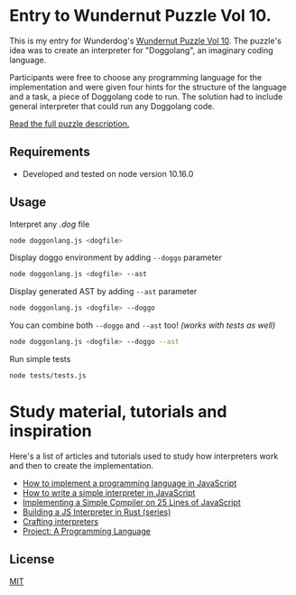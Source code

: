 # Entry to Wundernut Puzzle Vol 10.

This is my entry for Wunderdog's
[Wundernut Puzzle Vol 10](https://wunder.dog/pahkina). The puzzle's idea was to
create an interpreter for "Doggolang", an imaginary coding language.

Participants were free to choose any programming language for the implementation
and were given four hints for the structure of the language and a task, a piece
of Doggolang code to run. The solution had to include general interpreter that
could run any Doggolang code.

[Read the full puzzle description.](https://github.com/wunderdogsw/wunderpahkina-vol10)

## Requirements

- Developed and tested on node version 10.16.0

## Usage

Interpret any _.dog_ file

```bash
node doggonlang.js <dogfile>
```

Display doggo environment by adding `--doggo` parameter

```bash
node doggonlang.js <dogfile> --ast
```

Display generated AST by adding `--ast` parameter

```bash
node doggonlang.js <dogfile> --doggo
```

You can combine both `--doggo` and `--ast` too! _(works with tests as well)_

```bash
node doggonlang.js <dogfile> --doggo --ast
```

Run simple tests

```bash
node tests/tests.js
```

# Study material, tutorials and inspiration

Here's a list of articles and tutorials used to study how interpreters work and
then to create the implementation.

- [How to implement a programming language in JavaScript](http://lisperator.net/pltut/)
- [How to write a simple interpreter in JavaScript](https://www.codeproject.com/Articles/345888/How-to-Write-a-Simple-Interpreter-in-JavaScript)
- [Implementing a Simple Compiler on 25 Lines of JavaScript](https://blog.mgechev.com/2017/09/16/developing-simple-interpreter-transpiler-compiler-tutorial/)
- [Building a JS Interpreter in Rust (series)](https://jason-williams.co.uk/building-a-js-interpreter-in-rust-part-1/)
- [Crafting interpreters](https://craftinginterpreters.com/contents.html)
- [Project: A Programming Language](https://eloquentjavascript.net/12_language.html)

## License

[MIT](https://github.com/saple/wundernut-may-2019/blob/master/README.md)
